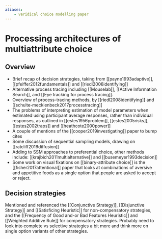```yaml
---
aliases:
    - veridical choice modelling paper
---
```


# Processing architectures of multiattribute choice

## Overview

- Brief recap of decision strategies, taking from [[payne1993adaptive]], [[pfeiffer2012fundamentals]] and [[riedl2008identifying]]
- Alternative process tracing including [[Mouselab]], [[Active Information Search]], and [[Eye tracking for process tracing]].
- Overview of process-tracing methods, by [[riedl2008identifying]] and [[schulte-mecklenbeck2017processtracing]]
- The problems of interpreting estimation of model parameters when estimated using participant average responses, rather than individual responses, as outlined in [[estes1956problem]], [[estes2005risks]], [[estes2002traps]] and [[heathcote2000power]]
- A couple of mentions of the [[cooper2019investigating]] paper to bump cites
- Some discussion of sequential sampling models, drawing on [[ratcliff2016diffusion]]
- Adding to SSM approaches to preferential choice, other methods include: [[krajbich2011multialternative]] and [[busemeyer1993decision]]
- Some work on visual fixations on [[binary-attribute choice]] is the [[fisher2017attentional]] paper that looks at combinations of aversive and appetitive foods as a single option that people are asked to accept or reject.
## Decision strategies

Mentioned and referenced the [[Conjunctive Strategy]], [[Disjunctive Strategy]] and [[Satisficing Heuristic]] for non-compensatory strategies, and the [[Frequency of Good and-or Bad Features Heuristic]] and [[Weighted Additive Rule]] for compensatory strategies. Probably need to look into complete vs selective strategies a bit more and think more on single option variants of other strategies.